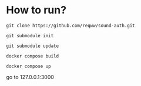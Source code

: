 # How to run?
```git clone https://github.com/reqww/sound-auth.git```

```git submodule init```

```git submodule update```

```docker compose build```

```docker compose up```

go to 127.0.0.1:3000
